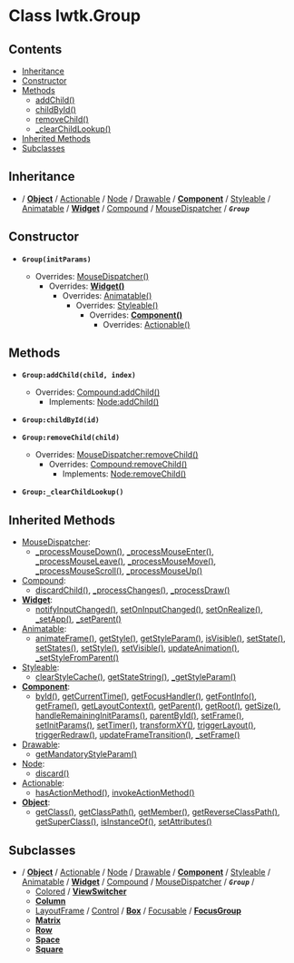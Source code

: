 # Class lwtk.Group


## Contents

   * [Inheritance](#inheritance)
   * [Constructor](#constructor)
   * [Methods](#methods)
      * [addChild()](#.addChild)
      * [childById()](#.childById)
      * [removeChild()](#.removeChild)
      * [_clearChildLookup()](#._clearChildLookup)
   * [Inherited Methods](#inherited-methods)
   * [Subclasses](#subclasses)


## Inheritance
   *  / **[Object](../lwtk/Object.md#inheritance)** / [Actionable](../lwtk/Actionable.md#inheritance) / [Node](../lwtk/Node.md#inheritance) / [Drawable](../lwtk/Drawable.md#inheritance) / **[Component](../lwtk/Component.md#inheritance)** / [Styleable](../lwtk/Styleable.md#inheritance) / [Animatable](../lwtk/Animatable.md#inheritance) / **[Widget](../lwtk/Widget.md#inheritance)** / [Compound](../lwtk/Compound.md#inheritance) / [MouseDispatcher](../lwtk/MouseDispatcher.md#inheritance) / _**`Group`**_

## Constructor
   * <span id=".new">**`Group(initParams)`**</span>

        * Overrides: [MouseDispatcher()](../lwtk/MouseDispatcher.md#constructor)
             * Overrides: **[Widget()](../lwtk/Widget.md#constructor)**
                  * Overrides: [Animatable()](../lwtk/Animatable.md#constructor)
                       * Overrides: [Styleable()](../lwtk/Styleable.md#constructor)
                            * Overrides: **[Component()](../lwtk/Component.md#constructor)**
                                 * Overrides: [Actionable()](../lwtk/Actionable.md#constructor)



## Methods
   * <span id=".addChild">**`Group:addChild(child, index)`**</span>

        * Overrides: [Compound:addChild()](../lwtk/Compound.md#.addChild)
             * Implements: [Node:addChild()](../lwtk/Node.md#.addChild)


   * <span id=".childById">**`Group:childById(id)`**</span>


   * <span id=".removeChild">**`Group:removeChild(child)`**</span>

        * Overrides: [MouseDispatcher:removeChild()](../lwtk/MouseDispatcher.md#.removeChild)
             * Overrides: [Compound:removeChild()](../lwtk/Compound.md#.removeChild)
                  * Implements: [Node:removeChild()](../lwtk/Node.md#.removeChild)


   * <span id="._clearChildLookup">**`Group:_clearChildLookup()`**</span>



## Inherited Methods
   * [MouseDispatcher](../lwtk/MouseDispatcher.md):
      * [_processMouseDown()](../lwtk/MouseDispatcher.md#._processMouseDown), [_processMouseEnter()](../lwtk/MouseDispatcher.md#._processMouseEnter), [_processMouseLeave()](../lwtk/MouseDispatcher.md#._processMouseLeave), [_processMouseMove()](../lwtk/MouseDispatcher.md#._processMouseMove), [_processMouseScroll()](../lwtk/MouseDispatcher.md#._processMouseScroll), [_processMouseUp()](../lwtk/MouseDispatcher.md#._processMouseUp)
   * [Compound](../lwtk/Compound.md):
      * [discardChild()](../lwtk/Compound.md#.discardChild), [_processChanges()](../lwtk/Compound.md#._processChanges), [_processDraw()](../lwtk/Compound.md#._processDraw)
   * **[Widget](../lwtk/Widget.md)**:
      * [notifyInputChanged()](../lwtk/Widget.md#.notifyInputChanged), [setOnInputChanged()](../lwtk/Widget.md#.setOnInputChanged), [setOnRealize()](../lwtk/Widget.md#.setOnRealize), [_setApp()](../lwtk/Widget.md#._setApp), [_setParent()](../lwtk/Widget.md#._setParent)
   * [Animatable](../lwtk/Animatable.md):
      * [animateFrame()](../lwtk/Animatable.md#.animateFrame), [getStyle()](../lwtk/Animatable.md#.getStyle), [getStyleParam()](../lwtk/Animatable.md#.getStyleParam), [isVisible()](../lwtk/Animatable.md#.isVisible), [setState()](../lwtk/Animatable.md#.setState), [setStates()](../lwtk/Animatable.md#.setStates), [setStyle()](../lwtk/Animatable.md#.setStyle), [setVisible()](../lwtk/Animatable.md#.setVisible), [updateAnimation()](../lwtk/Animatable.md#.updateAnimation), [_setStyleFromParent()](../lwtk/Animatable.md#._setStyleFromParent)
   * [Styleable](../lwtk/Styleable.md):
      * [clearStyleCache()](../lwtk/Styleable.md#.clearStyleCache), [getStateString()](../lwtk/Styleable.md#.getStateString), [_getStyleParam()](../lwtk/Styleable.md#._getStyleParam)
   * **[Component](../lwtk/Component.md)**:
      * [byId()](../lwtk/Component.md#.byId), [getCurrentTime()](../lwtk/Component.md#.getCurrentTime), [getFocusHandler()](../lwtk/Component.md#.getFocusHandler), [getFontInfo()](../lwtk/Component.md#.getFontInfo), [getFrame()](../lwtk/Component.md#.getFrame), [getLayoutContext()](../lwtk/Component.md#.getLayoutContext), [getParent()](../lwtk/Component.md#.getParent), [getRoot()](../lwtk/Component.md#.getRoot), [getSize()](../lwtk/Component.md#.getSize), [handleRemainingInitParams()](../lwtk/Component.md#.handleRemainingInitParams), [parentById()](../lwtk/Component.md#.parentById), [setFrame()](../lwtk/Component.md#.setFrame), [setInitParams()](../lwtk/Component.md#.setInitParams), [setTimer()](../lwtk/Component.md#.setTimer), [transformXY()](../lwtk/Component.md#.transformXY), [triggerLayout()](../lwtk/Component.md#.triggerLayout), [triggerRedraw()](../lwtk/Component.md#.triggerRedraw), [updateFrameTransition()](../lwtk/Component.md#.updateFrameTransition), [_setFrame()](../lwtk/Component.md#._setFrame)
   * [Drawable](../lwtk/Drawable.md):
      * [getMandatoryStyleParam()](../lwtk/Drawable.md#.getMandatoryStyleParam)
   * [Node](../lwtk/Node.md):
      * [discard()](../lwtk/Node.md#.discard)
   * [Actionable](../lwtk/Actionable.md):
      * [hasActionMethod()](../lwtk/Actionable.md#.hasActionMethod), [invokeActionMethod()](../lwtk/Actionable.md#.invokeActionMethod)
   * **[Object](../lwtk/Object.md)**:
      * [getClass()](../lwtk/Object.md#.getClass), [getClassPath()](../lwtk/Object.md#.getClassPath), [getMember()](../lwtk/Object.md#.getMember), [getReverseClassPath()](../lwtk/Object.md#.getReverseClassPath), [getSuperClass()](../lwtk/Object.md#.getSuperClass), [isInstanceOf()](../lwtk/Object.md#.isInstanceOf), [setAttributes()](../lwtk/Object.md#.setAttributes)

## Subclasses
   * / **[Object](../lwtk/Object.md#subclasses)** / [Actionable](../lwtk/Actionable.md#subclasses) / [Node](../lwtk/Node.md#subclasses) / [Drawable](../lwtk/Drawable.md#subclasses) / **[Component](../lwtk/Component.md#subclasses)** / [Styleable](../lwtk/Styleable.md#subclasses) / [Animatable](../lwtk/Animatable.md#subclasses) / **[Widget](../lwtk/Widget.md#subclasses)** / [Compound](../lwtk/Compound.md#subclasses) / [MouseDispatcher](../lwtk/MouseDispatcher.md#subclasses) / _**`Group`**_ /
        * [Colored](../lwtk/Colored.md#subclasses) / **[ViewSwitcher](../lwtk/ViewSwitcher.md#inheritance)**
        * **[Column](../lwtk/Column.md#inheritance)**
        * [LayoutFrame](../lwtk/LayoutFrame.md#subclasses) / [Control](../lwtk/Control.md#subclasses) / **[Box](../lwtk/Box.md#subclasses)** / [Focusable](../lwtk/Focusable.md#subclasses) / **[FocusGroup](../lwtk/FocusGroup.md#inheritance)**
        * **[Matrix](../lwtk/Matrix.md#inheritance)**
        * **[Row](../lwtk/Row.md#inheritance)**
        * **[Space](../lwtk/Space.md#inheritance)**
        * **[Square](../lwtk/Square.md#inheritance)**

